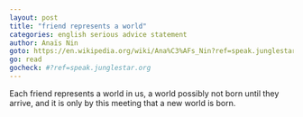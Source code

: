 ```yaml
---
layout: post
title: "friend represents a world"
categories: english serious advice statement
author: Anaïs Nin
goto: https://en.wikipedia.org/wiki/Ana%C3%AFs_Nin?ref=speak.junglestar.org
go: read
gocheck: #?ref=speak.junglestar.org
---
```

Each friend represents a world in us, a world possibly not born until they arrive, and it is only by this meeting that a new world is born.
